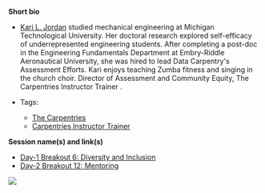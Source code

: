 **Short bio**

- [Kari L. Jordan](https://twitter.com/drkariljordan) studied mechanical engineering at Michigan Technological University. Her doctoral research explored self-efficacy of underrepresented engineering students. After completing a post-doc in the Engineering Fundamentals Department at Embry-Riddle Aeronautical University, she was hired to lead Data Carpentry's Assessment Efforts. Kari enjoys teaching Zumba fitness and singing in the church choir. 
Director of Assessment and Community Equity, The Carpentries 
Instructor Trainer .

- Tags: 
  - [The Carpentries](https://twitter.com/drkariljordan)
  - [Carpentries Instructor Trainer](https://carpentries.github.io/instructor-training/) 
 
**Session name(s) and link(s)**

- [Day-1 Breakout 6: Diversity and Inclusion](https://github.com/carpentries/carpentrycon/blob/master/Sessions/2018-05-30/12-Breakout-6-Diversity-And-Inclusion/Abstract.md)
- [Day-2 Breakout 12: Mentoring]()


![](https://github.com/carpentries/carpentrycon/blob/master/ShortBio/profile_picture/KariLJordan.jpg)
